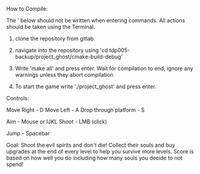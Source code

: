 How to Compile:

The ' below should not be written when entering commands.
All actions should be taken using the Terminal.

1. clone the repository from gitlab.

2. navigate into the repository using 'cd tdp005-backup/project_ghost/cmake-build-debug'

3. Write 'make all' and press enter.
Wait for compilation to end, ignore any warnings unless they abort compilation

4. To start the game write './project_ghost' and press enter.


Controls:

Move Right - D
Move Left  - A
Drop through platform - S

Aim  - Mouse or IJKL
Shoot - LMB (click)

Jump - Spacebar

Goal:
Shoot the evil spirits and don't die! Collect their souls and buy upgrades at the end of every level to help you survive more levels. Score is based on how well you do including how many souls you decide to not spend!